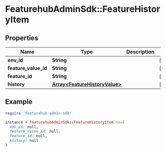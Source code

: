 # FeaturehubAdminSdk::FeatureHistoryItem

## Properties

| Name | Type | Description | Notes |
| ---- | ---- | ----------- | ----- |
| **env_id** | **String** |  | [optional] |
| **feature_value_id** | **String** |  | [optional] |
| **feature_id** | **String** |  | [optional] |
| **history** | [**Array&lt;FeatureHistoryValue&gt;**](FeatureHistoryValue.md) |  | [optional] |

## Example

```ruby
require 'featurehub-admin-sdk'

instance = FeaturehubAdminSdk::FeatureHistoryItem.new(
  env_id: null,
  feature_value_id: null,
  feature_id: null,
  history: null
)
```

